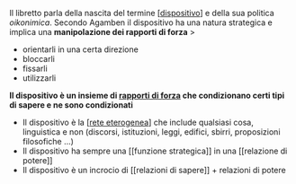 Il libretto parla della nascita del termine [[dispositivo]] e della sua politica *oikonimica*.
Secondo Agamben il dispositivo ha una natura strategica e implica una **manipolazione dei rapporti di forza** >
* orientarli in una certa direzione
* bloccarli
* fissarli
* utilizzarli

**Il dispositivo è un insieme di [rapporti di forza](rapporti.md) che condizionano certi tipi di sapere e ne sono condizionati**

- Il dispositivo è la [[rete eterogenea]] che include qualsiasi cosa, linguistica e non (discorsi, istituzioni, leggi, edifici, sbirri, proposizioni filosofiche ...)
- Il dispositivo ha sempre una [[funzione strategica]] in una [[relazione di potere]]
- Il dispositivo è un incrocio di [[relazioni di sapere]] + relazioni di potere

[//begin]: # "Autogenerated link references for markdown compatibility"
[dispositivo]: dispositivo "dispositivo"
[rete eterogenea]: rete-eterogenea "Rete Eterogenea"
[//end]: # "Autogenerated link references"